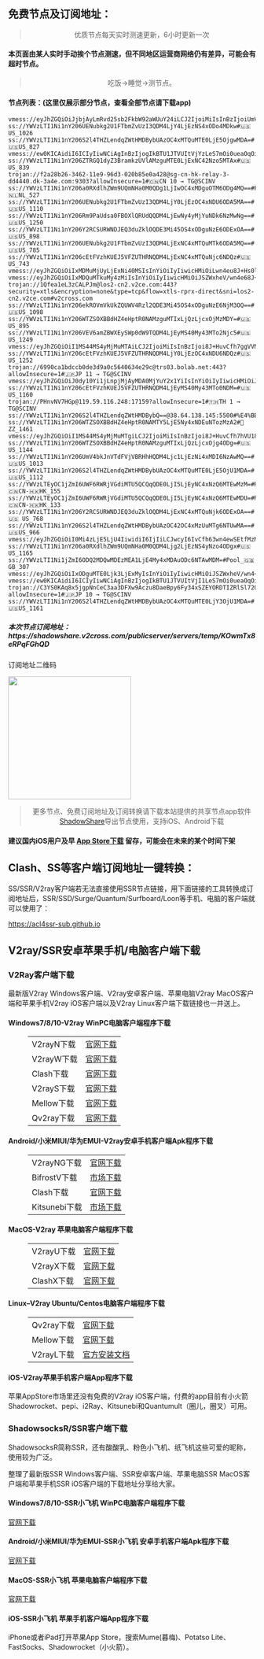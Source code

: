 
<h2>免费节点及订阅地址：</h2>
<blockquote>
<p style="text-align: center;">优质节点每天实时测速更新，6小时更新一次</p>
</blockquote>
<h4>本页面由某人实时手动挨个节点测速，但不同地区运营商网络仍有差异，可能会有超时节点。</h4>
<blockquote>
<p style="text-align: center;">吃饭->睡觉->测节点。</p>
</blockquote>
<h4>节点列表：(这里仅展示部分节点，查看全部节点请下载app)</h4>

```ss://YWVzLTI1Ni1nY206VEV6amZBWXEySWp0dW9TQDM4LjExNC4xMTQuMTk6NjY5Nw==#🇺🇸US_1186
vmess://eyJhZGQiOiJjbjAyLmRvd25sb2FkbW92aWUuY24iLCJ2IjoiMiIsInBzIjoiUmVsYXlf8J+HqPCfh7NDTi3wn4ey8J+Hvk1ZXzIzIiwicG9ydCI6NjUwODQsImlkIjoiMDI1M2I1NzQtODAyMC0zMTg2LWE2NDctMDI2NzI5NWFjOWJiIiwiYWlkIjoiMCIsIm5ldCI6IndzIiwidHlwZSI6IiIsImhvc3QiOiJjbjAyLmRvd25sb2FkbW92aWUuY24iLCJwYXRoIjoiL3JvY2tldCIsInRscyI6IiJ9
ss://YWVzLTI1Ni1nY206UENubkg2U1FTbmZvUzI3QDM4LjY4LjEzNS4xODo4MDkw#🇺🇸US_1026
ss://YWVzLTI1Ni1nY206S2l4THZLendqZWtHMDBybUAzOC4xMTQuMTE0LjE5OjgwMDA=#🇺🇸US_827
vmess://ew0KICAidiI6ICIyIiwNCiAgInBzIjogIkBTU1JTVUItVjYzLeS7mOi0ueaOqOiNkDp2MmNyb3NzLmNvbSIsDQogICJhZGQiOiAiMTY4LjEzOC4xNzMuMjA1IiwNCiAgInBvcnQiOiAiMjI1MDMiLA0KICAiaWQiOiAiNjJlOTlkMDItNzEwNS00NDNkLWVlZmYtMmNmZWI0YTRmZTExIiwNCiAgImFpZCI6ICIwIiwNCiAgInNjeSI6ICJhdXRvIiwNCiAgIm5ldCI6ICJ0Y3AiLA0KICAidHlwZSI6ICJub25lIiwNCiAgImhvc3QiOiAiIiwNCiAgInBhdGgiOiAiLyIsDQogICJ0bHMiOiAiIiwNCiAgInNuaSI6ICIiLA0KICAiYWxwbiI6ICIiDQp9
ss://YWVzLTI1Ni1nY206ZTRGQ1dyZ3BramkzUVlAMzguMTE0LjExNC42Nzo5MTAx#🇺🇸US_839
trojan://f2a28b26-3462-11e9-96d3-020b85e0a428@sg-cn-hk-relay-3-dd4440.dk-3a4e.com:9303?allowInsecure=1#🇨🇳CN 10 → TG@SCINV
ss://YWVzLTI1Ni1nY206a0RXdlhZWm9UQmNHa0M0QDg1LjIwOC4xMDguOTM6ODg4MQ==#Pool_🇳🇱NL_527
ss://YWVzLTI1Ni1nY206UENubkg2U1FTbmZvUzI3QDM4LjY0LjEzOC4xNDU6ODA5MA==#🇺🇸US_1110
ss://YWVzLTI1Ni1nY206Rm9PaUdsa0FBOXlQRUdQQDM4LjEwNy4yMjYuNDk6NzMwNg==#🇺🇸US_1250
ss://YWVzLTI1Ni1nY206Y2RCSURWNDJEQ3duZklOQDE3Mi45OS4xODguNzE6ODExOA==#🇺🇸US_898
ss://YWVzLTI1Ni1nY206UENubkg2U1FTbmZvUzI3QDM4LjExNC4xMTQuMTk6ODA5MQ==#🇺🇸US_785
ss://YWVzLTI1Ni1nY206cEtFVzhKUEJ5VFZUTHRNQDM4LjExNC4xMTQuNjc6NDQz#🇺🇸US_743
vmess://eyJhZGQiOiIxMDMuMjUyLjExNi40MSIsInYiOiIyIiwicHMiOiLwn4eu8J+Hs0lOXzQzIiwicG9ydCI6ODAsImlkIjoiZmY1MjlhMzctMmNmOS00YmY0LWJiZmMtM2Q2ZGQ5NTVhZGEwIiwiYWlkIjoiMCIsIm5ldCI6IndzIiwidHlwZSI6IiIsImhvc3QiOiJ2LnFxLmNvbSIsInBhdGgiOiIvaW1hZ2VzIiwidGxzIjoiIn0=
vmess://eyJhZGQiOiIxMDQuMTkuMy4zMiIsInYiOiIyIiwicHMiOiJSZWxheV/wn4e68J+HuFVTLfCfh7rwn4e4VVNfMTMzNiIsInBvcnQiOjQ0MywiaWQiOiI5ZTZjZWVmZi0yNTQ2LTM2OTAtYWMwMC02ZmNkZjMxZGVjOTQiLCJhaWQiOiIxIiwibmV0Ijoid3MiLCJ0eXBlIjoiIiwiaG9zdCI6InYyZmx5LnNhbXJ0LndlYnNpdGUiLCJwYXRoIjoiL2NoY2FyIiwidGxzIjoidGxzIn0=
trojan://1Qfea1eL3zCALPJm@los2-cn2.v2ce.com:443?security=xtls&encryption=none&type=tcp&flow=xtls-rprx-direct&sni=los2-cn2.v2ce.com#v2cross.com
ss://YWVzLTI1Ni1nY206ekROVmVkUkZQUWV4Rzl2QDE3Mi45OS4xODguNzE6NjM3OQ==#🇺🇸US_1098
ss://YWVzLTI1Ni1nY206WTZSOXBBdHZ4eHptR0NAMzguMTIxLjQzLjcxOjMzMDY=#🇺🇸US_895
ss://YWVzLTI1Ni1nY206VEV6amZBWXEySWp0dW9TQDM4LjEyMS40My43MTo2Njc5#🇺🇸US_1249
vmess://eyJhZGQiOiI1MS44MS4yMjMuMTAiLCJ2IjoiMiIsInBzIjoi8J+HuvCfh7ggVVNfMTE1OSIsInBvcnQiOjQ0MywiaWQiOiJjMDE1NjQ1MS00ZWZiLTQ1ZTItODRmYy04ZDMxNWM0NjUwZGIiLCJhaWQiOiIzMiIsIm5ldCI6InRjcCIsInR5cGUiOiIiLCJob3N0IjoiIiwicGF0aCI6Ii8iLCJ0bHMiOiIifQ==
ss://YWVzLTI1Ni1nY206cEtFVzhKUEJ5VFZUTHRNQDM4LjY0LjEzOC4xNDU6NDQz#🇺🇸US_1252
trojan://6990ca1bdccb0de3d9a0c5640634e29c@trs03.bolab.net:443?allowInsecure=1#🇯🇵JP 11 → TG@SCINV
vmess://eyJhZGQiOiJ0dy10Yi1jLnpjMjAyMDA0MjYuY2x1YiIsInYiOiIyIiwicHMiOiJSZWxheV/wn4e58J+HvFRXLfCfh7nwn4e8VFdfNzYyIiwicG9ydCI6Mzk5OTksImlkIjoiNjdjNTBmNmEtODE2ZC0zNTU1LTg5YjQtMTlkZDI5NjA4ZjhiIiwiYWlkIjoiMCIsIm5ldCI6InRjcCIsInR5cGUiOiIiLCJob3N0IjoidHctdGItYy56YzIwMjAwNDI2LmNsdWIiLCJwYXRoIjoiLyIsInRscyI6InRscyJ9
ss://YWVzLTI1Ni1nY206cEtFVzhKUEJ5VFZUTHRNQDM4LjEyMS40My43MTo0NDM=#🇺🇸US_1160
trojan://PHnvNV7HGp@119.59.116.248:17159?allowInsecure=1#🇹🇭TH 1 → TG@SCINV
ss://YWVzLTI1Ni1nY206S2l4THZLendqZWtHMDBybQ==@38.64.138.145:5500#%E4%BB%98%E8%B4%B9%E6%8E%A8%E8%8D%90%3Adlj.tf%2Fssrsub__28
ss://YWVzLTI1Ni1nY206WTZSOXBBdHZ4eHptR0NAMTY5LjE5Ny4xNDEuNTozMzA2#🏁ZZ_1461
vmess://eyJhZGQiOiI1MS44MS4yMjMuMTgiLCJ2IjoiMiIsInBzIjoi8J+HuvCfh7hVU18xMzEwIiwicG9ydCI6NDQzLCJpZCI6ImMwMTU2NDUxLTRlZmItNDVlMi04NGZjLThkMzE1YzQ2NTBkYiIsImFpZCI6IjMyIiwibmV0IjoidGNwIiwidHlwZSI6IiIsImhvc3QiOiIiLCJwYXRoIjoiLyIsInRscyI6IiJ9
ss://YWVzLTI1Ni1nY206WTZSOXBBdHZ4eHptR0NAMzguMTIxLjQzLjcxOjg4ODg=#🇺🇸US_1144
ss://YWVzLTI1Ni1nY206UmV4bkJnVTdFVjVBRHhHQDM4Ljc1LjEzNi4xMDI6NzAwMQ==#🇺🇸US_1013
ss://YWVzLTI1Ni1nY206S2l4THZLendqZWtHMDBybUAzOC4xMTQuMTE0LjE5OjU1MDA=#🇺🇸US_1112
ss://YWVzLTEyOC1jZmI6UWF6RWRjVGdiMTU5QCQqQDE0LjI5LjEyNC4xNzQ6MTEwMzM=#Relay_🇨🇳CN-🇭🇰HK_155
ss://YWVzLTEyOC1jZmI6UWF6RWRjVGdiMTU5QCQqQDE0LjI5LjEyNC4xNzQ6MTEwMDU=#Relay_🇨🇳CN-🇭🇰HK_133
ss://YWVzLTI1Ni1nY206Y2RCSURWNDJEQ3duZklOQDM4LjExNC4xMTQuNjk6ODExOA==#🇺🇸 US_768
ss://YWVzLTI1Ni1nY206S2l4THZLendqZWtHMDBybUAzOC42OC4xMzUuMTg6NTUwMA==#🇺🇸US_966
vmess://eyJhZGQiOiI0Mi4zLjE5LjU4IiwidiI6IjIiLCJwcyI6IvCfh63wn4ewSEtfMzM1IiwicG9ydCI6Mzk5OTksImlkIjoiNjdjNTBmNmEtODE2ZC0zNTU1LTg5YjQtMTlkZDI5NjA4ZjhiIiwiYWlkIjoiMCIsIm5ldCI6InRjcCIsInR5cGUiOiIiLCJob3N0IjoiIiwicGF0aCI6Ii8iLCJ0bHMiOiJ0bHMifQ==
ss://YWVzLTI1Ni1nY206a0RXdlhZWm9UQmNHa0M0QDM4Ljg2LjEzNS4yNzo4ODgx#🇺🇸US_1165
ss://YWVzLTI1Ni1jZmI6ODQ2MDQwMDEzMEA1LjE4My4xMDAuODc6NTAwMDM=#Pool_🇬🇧GB_307
vmess://eyJhZGQiOiIxODguMTE0Ljk3LjExMyIsInYiOiIyIiwicHMiOiJSZWxheV/wn4+BWlot8J+HuvCfh7hVU18xNDgyIiwicG9ydCI6NDQzLCJpZCI6IjllNmNlZWZmLTI1NDYtMzY5MC1hYzAwLTZmY2RmMzFkZWM5NCIsImFpZCI6IjAiLCJuZXQiOiJ3cyIsInR5cGUiOiIiLCJob3N0IjoidjJmbHkuc2FtcnQud2Vic2l0ZSIsInBhdGgiOiIvY2hjYXIiLCJ0bHMiOiJ0bHMifQ==
vmess://ew0KICAidiI6ICIyIiwNCiAgInBzIjogIkBTU1JTVUItVjI1LeS7mOi0ueaOqOiNkDp2MmNyb3NzLmNvbSIsDQogICJhZGQiOiAiNTEuODEuMjIzLjMxIiwNCiAgInBvcnQiOiAiNDQzIiwNCiAgImlkIjogImMwMTU2NDUxLTRlZmItNDVlMi04NGZjLThkMzE1YzQ2NTBkYiIsDQogICJhaWQiOiAiMzIiLA0KICAic2N5IjogImF1dG8iLA0KICAibmV0IjogInRjcCIsDQogICJ0eXBlIjogIm5vbmUiLA0KICAiaG9zdCI6ICI1MS44MS4yMjMuMzEiLA0KICAicGF0aCI6ICIvIiwNCiAgInRscyI6ICIiLA0KICAic25pIjogIiIsDQogICJhbHBuIjogIiINCn0=
trojan://C3YS0KAq8x5jgpNnCeC3aa3DFXw9Aczu8DaeBpy6Fy34xSZEYORDTIZRlSl72O@yokohama.freetrade.link:443?allowInsecure=1#🇯🇵JP 10 → TG@SCINV
ss://YWVzLTI1Ni1nY206S2l4THZLendqZWtHMDBybUAzOC4xMTQuMTE0LjY3OjU1MDA=#🇺🇸US_1161
```
<h5>本次节点订阅地址：https://shadowshare.v2cross.com/publicserver/servers/temp/KOwmTx8eRPqFGhQD</h5>
<p>订阅地址二维码</p>
<img src='http://shadowshare.v2cross.com/qrcode.png' width=250 height=250>
<blockquote style='text-align: center;'>更多节点、免费订阅地址及订阅转换请下载本站提供的共享节点app软件<a href='https://shadowshare.v2cross.com'>ShadowShare</a>导出节点使用，支持iOS、Android下载</blockquote>
<h4>建议国内iOS用户及早 <a href='https://apps.apple.com/cn/app/shadowshare/id1612647259'>App Store下载</a> 留存，可能会在未来的某个时间下架</h4>

<div class="nv-content-wrap entry-content">
<h2>Clash、SS等客户端订阅地址一键转换：</h2>
<p>SS/SSR/V2ray客户端若无法直接使用SSR节点链接，用下面链接的工具转换成订阅地址后，SSR/SSD/Surge/Quantum/Surfboard/Loon等手机、电脑的客户端就可以使用了：</p>
<p><a href="https://acl4ssr-sub.github.io" target="_blank" rel="noreferrer noopener nofollow">https://acl4ssr-sub.github.io</a></p>
<h2>V2ray/SSR安卓苹果手机/电脑客户端下载</h2>
<h3>V2Ray客户端下载</h3>
<p>最新版V2ray Windows客户端、V2ray安卓客户端、苹果电脑V2ray MacOS客户端和苹果手机V2ray iOS客户端以及V2ray Linux客户端下载链接也一并送上。</p>
<h4>Windows7/8/10-<strong>V2ray WinPC电脑客户端</strong>程序下载</h4>
<figure class="wp-block-table alignwide is-style-stripes"><table><tbody><tr><td>V2rayN下载</td><td><a href="https://github.com/2dust/v2rayN/releases" target="_blank" rel="noreferrer noopener">官网下载</a></td></tr><tr><td>V2rayW下载</td><td><a href="https://github.com/Cenmrev/V2RayW/releases" target="_blank" rel="noreferrer noopener">官网下载</a></td></tr><tr><td>Clash下载</td><td><a href="https://github.com/Fndroid/clash_for_windows_pkg/releases" target="_blank" rel="noreferrer noopener">官网下载</a></td></tr><tr><td>V2rayS下载</td><td><a href="https://github.com/Shinlor/V2RayS/releases" target="_blank" rel="noreferrer noopener">官网下载</a></td></tr><tr><td>Mellow下载</td><td><a href="https://github.com/mellow-io/mellow/releases" target="_blank" rel="noreferrer noopener">官网下载</a></td></tr><tr><td>Qv2ray下载</td><td><a href="https://github.com/Qv2ray/Qv2ray" target="_blank" rel="noreferrer noopener">官网下载</a></td></tr></tbody></table></figure>
<h4><strong>Android/小米MIUI/华为EMUI-V2ray安卓手机客户端</strong>Apk程序下载</h4>
<figure class="wp-block-table alignwide is-style-stripes"><table><tbody><tr><td>V2rayNG下载</td><td><a href="https://github.com/2dust/v2rayNG/releases" target="_blank" rel="noreferrer noopener">官网下载</a></td></tr><tr><td>BifrostV下载</td><td><a rel="noreferrer noopener" href="https://www.appsapk.com/downloading/latest/com.github.dawndiy.bifrostv-0.6.8.apk" target="_blank">市场下载</a></td></tr><tr><td>Clash下载</td><td><a href="https://github.com/Kr328/ClashForAndroid/releases" target="_blank" rel="noreferrer noopener">官网下载</a></td></tr><tr><td>Kitsunebi下载</td><td><a rel="noreferrer noopener" href="https://apkpure.com/kitsunebi/fun.kitsunebi.kitsunebi4android" target="_blank">市场下载</a></td></tr></tbody></table></figure>
<h4><strong>MacOS-V2ray <strong>苹果电脑</strong>客户端</strong>程序下载</h4>
<figure class="wp-block-table alignwide is-style-stripes"><table><tbody><tr><td>V2rayU下载</td><td><a href="https://github.com/yanue/V2rayU/releases" target="_blank" rel="noreferrer noopener">官网下载</a></td></tr><tr><td>V2rayX下载</td><td><a href="https://github.com/Cenmrev/V2RayX/releases" target="_blank" rel="noreferrer noopener">官网下载</a></td></tr><tr><td>ClashX下载</td><td><a href="https://github.com/yichengchen/clashX/releases" target="_blank" rel="noreferrer noopener">官网下载</a></td></tr></tbody></table></figure>
<h4><strong>Linux</strong>–<strong>V2ray Ubuntu/Centos电脑客户端</strong>程序下载</h4>
<figure class="wp-block-table alignwide is-style-stripes"><table><tbody><tr><td>Qv2ray下载</td><td><a href="https://github.com/Qv2ray/Qv2ray" target="_blank" rel="noreferrer noopener">官网下载</a></td></tr><tr><td>Mellow下载</td><td><a href="https://github.com/mellow-io/mellow/releases" target="_blank" rel="noreferrer noopener">官网下载</a></td></tr><tr><td>V2rayL下载</td><td><a rel="noreferrer noopener" href="https://github.com/jiangxufeng/v2rayL" target="_blank">官方安装文档</a></td></tr></tbody></table></figure>
<h4>iOS-<strong>V2ray苹果<strong>手机客户端</strong>App程序</strong>下载</h4>
<p>苹果AppStore市场里还没有免费的V2ray iOS客户端，付费的app目前有小火箭Shadowrocket、pepi、i2Ray、Kitsunebi和Quantumult（圈儿，圈叉）可用。</p>
<h3>ShadowsocksR/SSR客户端下载</h3>
<p>ShadowsocksR简称SSR，还有酸酸乳、粉色小飞机、纸飞机这些可爱的昵称，使用较为广泛。</p>
<p>整理了最新版SSR Windows客户端、SSR安卓客户端、苹果电脑SSR MacOS客户端和苹果手机SSR iOS客户端的下载地址分享给大家。</p>
<h4><strong>Windows7/8/10-<strong>SSR小飞机 WinPC电脑客户端</strong>程序下载</strong></h4>
<p><a rel="noreferrer noopener" href="https://github.com/shadowsocksrr/shadowsocksr-csharp/releases" target="_blank">官网下载</a></p>
<h4><strong><strong>Android/小米MIUI/华为EMUI-SSR小飞机 安卓手机客户端</strong>Apk程序下载</strong></h4>
<p><a rel="noreferrer noopener" href="https://github.com/shadowsocksrr/shadowsocksr-android/releases" target="_blank">官网下载</a></p>
<h4><strong><strong>MacOS-SSR小飞机 苹果电脑客户端</strong>程序下载</strong></h4>
<p><a href="https://github.com/qinyuhang/ShadowsocksX-NG-R/releases" target="_blank" rel="noreferrer noopener">官网下载</a></p>
<h4><strong>iOS-<strong>SSR小飞机 苹果手机客户端App程序</strong></strong>下载</h4>
<p>iPhone或者iPad打开苹果App Store，搜索Mume(暮梅)、Potatso Lite、FastSocks、Shadowrocket（小火箭）。</p>

